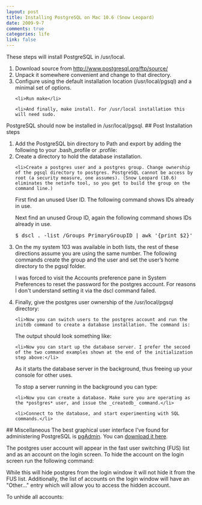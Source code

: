 ```yaml
--- 
layout: post
title: Installing PostgreSQL on Mac 10.6 (Snow Leopard)
date: 2009-9-7
comments: true
categories: life
link: false
---
```

These steps will install PostgreSQL in /usr/local.
<ol>
	<li>Download source from <a title="PostgreSQL source" href="http://www.postgresql.org/ftp/source/">http://www.postgresql.org/ftp/source/</a></li>
	<li>Unpack it somewhere convenient and change to that directory.</li>
	<li>Configure using the default installation location (/usr/local/pgsql) and a minimal set of options.</li>

	<li>Run make</li>

	<li>And finally, make install. For /usr/local installation this will need sudo.

</li>
</ol>
PostgreSQL should now be installed in /usr/local/pgsql.
## Post Installation steps
<ol>
	<li>Add the PostgreSQL bin directory to Path and export by adding the following to your .bash_profile or .profile:

</li>
	<li>Create a directory to hold the database installation.</li>

	<li>Create a postgres user and a postgres group. Change ownership of the pgsql directory to postgres. PostgreSQL cannot be access by root (a security measure, one assumes). (Snow Leopard (10.6) eliminates the netinfo tool, so you get to build the group on the command line.)
First find an unused User ID. The following command shows IDs already in use.

Next find an unused Group ID, again the following command shows IDs already in use.
<pre>$ dscl . -list /Groups PrimaryGroupID | awk '{print $2}' | sort -n</pre>
</li>
	<li>On the my system 103 was available in both lists, the rest of these directions assume you are using the same number. The following commands create the group and the user and set the user’s home directory to the pgsql folder.</li>

I was forced to visit the Accounts preference pane in System Preferences to reset the password for the postgres account. For reasons I don't understand setting it via the dscl command failed.
	<li>Finally, give the postgres user ownership of the /usr/local/pgsql directory:</li>

	<li>Now you can switch users to the postgres account and run the initdb command to create a database installation. The command is:

The output should look something like:</li>

	<li>Now you can start up the database server. I prefer the second of the two command examples shown at the end of the initialization step above:</li>

As it starts the database server in the background, thus freeing up your console for other uses.

To stop a server running in the background you can type:

	<li>Now you can create a database. Make sure you are operating as the *postgres* user, and issue the _createdb_ command.</li>

	<li>Connect to the database, and start experimenting with SQL commands.</li>

</ol>
## Miscellaneous
The best graphical user interface I've found for administering PostgreSQL is <a title="pgAdmin" href="http://www.pgadmin.org/" target="_blank">pgAdmin</a>. You can <a title="pgAdmin download" href="http://www.pgadmin.org/download/macosx.php" target="_blank">download it here</a>.

The postgres user account will appear in the fast user switching (FUS) list and as an account on the login screen. To hide the account on the login screen run the following command:
<ol>

</ol>
While this will hide postgres from the login window it will not hide it from the FUS list. Additionally, the list of accounts on the login window will have an "Other..." entry which will allow you to access the hidden account.

To unhide all accounts:
<ol>

</ol>
